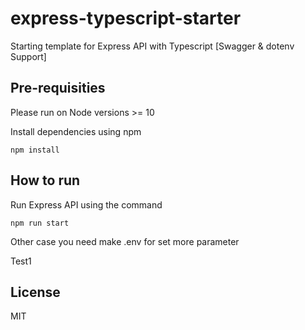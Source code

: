 # express-typescript-starter
Starting template for Express API with Typescript [Swagger & dotenv Support]

## Pre-requisities 
Please run on Node versions >= 10 

Install dependencies using npm
```
npm install
```

## How to run
Run Express API using the command
```
npm run start
```
Other case you need make .env for set more parameter

Test1

## License 
MIT